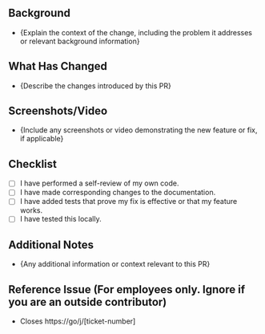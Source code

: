## Background

- {Explain the context of the change, including the problem it addresses or relevant background information}

## What Has Changed

- {Describe the changes introduced by this PR}

## Screenshots/Video

- {Include any screenshots or video demonstrating the new feature or fix, if applicable}

## Checklist

- [ ] I have performed a self-review of my own code.
- [ ] I have made corresponding changes to the documentation.
- [ ] I have added tests that prove my fix is effective or that my feature works.
- [ ] I have tested this locally.

## Additional Notes

- {Any additional information or context relevant to this PR}

## Reference Issue (For employees only. Ignore if you are an outside contributor)

- Closes https://go/j/[ticket-number]
